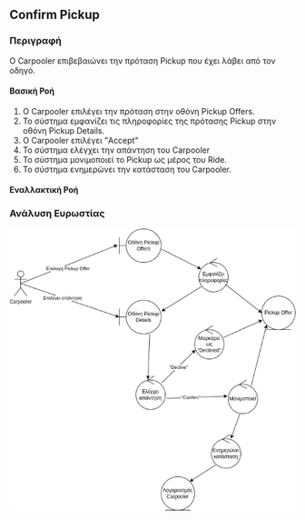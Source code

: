 ## Confirm Pickup

### Περιγραφή

Ο Carpooler επιβεβαιώνει την πρόταση Pickup που έχει λάβει από τον οδηγό.

#### Βασική Ροή

1. Ο Carpooler επιλέγει την πρόταση στην οθόνη Pickup Offers.
2. Το σύστημα εμφανίζει τις πληροφορίες της πρότασης Pickup στην οθόνη Pickup Details.
3. Ο Carpooler επιλέγει "Accept"
4. Το σύστημα ελέγχει την απάντηση του Carpooler
5. Το σύστημα μονιμοποιεί το Pickup ως μέρος του Ride.
6. Το σύστημα ενημερώνει την κατάσταση του Carpooler.

#### Εναλλακτική Ροή

### Ανάλυση Ευρωστίας

![image](./confirm-pickup-robustness.drawio.png)
